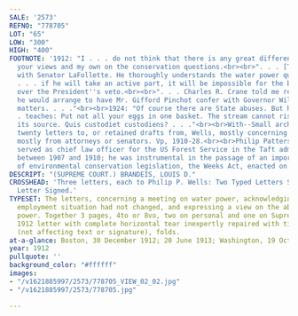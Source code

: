 ```yaml
---
SALE: '2573'
REFNO: "778705"
LOT: "65"
LOW: "300"
HIGH: "400"
FOOTNOTE: '1912: "I . . . do not think that there is any great difference between
  your views and my own on the conservation questions.<br><br>". . . [T]ake it up
  with Senator LaFollette. He thoroughly understands the water power question; and
  . . . if he will take an active part, it will be impossible for the bill to be passed
  over the President''s veto.<br><br>". . . Charles R. Crane told me recently that
  he would arrange to have Mr. Gifford Pinchot confer with Governor Wilson on conservation
  matters. . . ."<br><br>1924: "Of course there are State abuses. But history . .
  . teaches: Put not all your eggs in one basket. The stream cannot rise higher than
  its source. Quis custodiet custodiens? . . ."<br><br>With--Small archive of over
  twenty letters to, or retained drafts from, Wells, mostly concerning legislation,
  mostly from attorneys or senators. Vp, 1910-28.<br><br>Philip Patterson Wells (1868-1929)
  served as chief law officer for the US Forest Service in the Taft administration
  between 1907 and 1910; he was instrumental in the passage of an important piece
  of environmental conservation legislation, the Weeks Act, enacted on March 1, 1911.'
DESCRIPT: "(SUPREME COURT.) BRANDEIS, LOUIS D."
CROSSHEAD: 'Three letters, each to Philip P. Wells: Two Typed Letters Signed * Autograph
  Letter Signed.'
TYPESET: The letters, concerning a meeting on water power, acknowledging that his
  employment situation had not changed, and expressing a view on the abuse of state
  power. Together 3 pages, 4to or 8vo, two on personal and one on Supreme Court stationery;
  1912 letter with complete horizontal tear inexpertly repaired with tissue on verso
  (not affecting text or signature), folds.
at-a-glance: Boston, 30 December 1912; 20 June 1913; Washington, 19 October 1924
year: 1912
pullquote: ''
background_color: "#ffffff"
images:
- "/v1621885997/2573/778705_VIEW_02_02.jpg"
- "/v1621885997/2573/778705.jpg"

---
```

